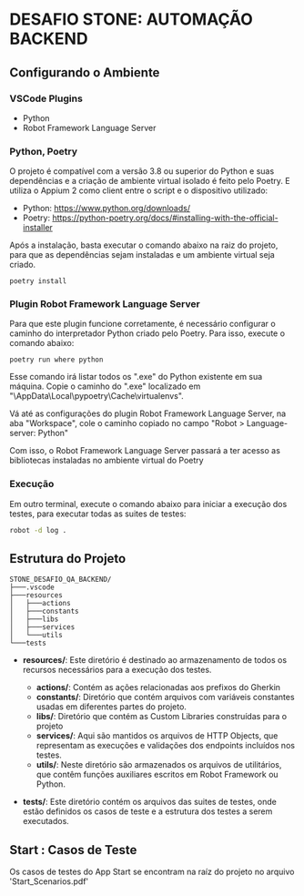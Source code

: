 # DESAFIO STONE: AUTOMAÇÃO BACKEND

## Configurando o Ambiente

### VSCode Plugins
- Python
- Robot Framework Language Server

### Python, Poetry
O projeto é compatível com a versão 3.8 ou superior do Python e suas dependências e a criação de ambiente virtual isolado é feito pelo Poetry. E utiliza o Appium 2 como client entre o script e o dispositivo utilizado:

- Python: https://www.python.org/downloads/
- Poetry: https://python-poetry.org/docs/#installing-with-the-official-installer

Após a instalação, basta executar o comando abaixo na raiz do projeto, para que as dependências sejam instaladas e um ambiente virtual seja criado.

```
poetry install
```

### Plugin Robot Framework Language Server
Para que este plugin funcione corretamente, é necessário configurar o caminho do interpretador Python criado pelo Poetry. Para isso, execute o comando abaixo:

```
poetry run where python
```

Esse comando irá listar todos os ".exe" do Python existente em sua máquina. Copie o caminho do ".exe" localizado em "\AppData\Local\pypoetry\Cache\virtualenvs\".

Vá até as configurações do plugin Robot Framework Language Server, na aba "Workspace", cole o caminho copiado no campo "Robot > Language-server: Python"

Com isso, o Robot Framework Language Server passará a ter acesso as bibliotecas instaladas no ambiente virtual do Poetry

### Execução

Em outro terminal, execute o comando abaixo para iniciar a execução dos testes, para executar todas as suites de testes:

``` bash
robot -d log .
```

## Estrutura do Projeto

```
STONE_DESAFIO_QA_BACKEND/
├───.vscode
├───resources
│   ├───actions
│   ├───constants
│   ├───libs
│   ├───services
│   └───utils
└───tests       
```

- **resources/**: Este diretório é destinado ao armazenamento de todos os recursos necessários para a execução dos testes.
   - **actions/**: Contém as ações relacionadas aos prefixos do Gherkin
   - **constants/**: Diretório que contém arquivos com variáveis constantes usadas em diferentes partes do projeto.
   - **libs/**: Diretório que contém as Custom Libraries construídas para o projeto
   - **services/**: Aqui são mantidos os arquivos de HTTP Objects, que representam as execuções e validações dos endpoints incluídos nos testes.
   - **utils/**: Neste diretório são armazenados os arquivos de utilitários, que contêm funções auxiliares escritos em Robot Framework ou Python.

- **tests/**: Este diretório contém os arquivos das suites de testes, onde estão definidos os casos de teste e a estrutura dos testes a serem executados.


## Start : Casos de Teste
Os casos de testes do App Start se encontram na raíz do projeto no arquivo 'Start_Scenarios.pdf'